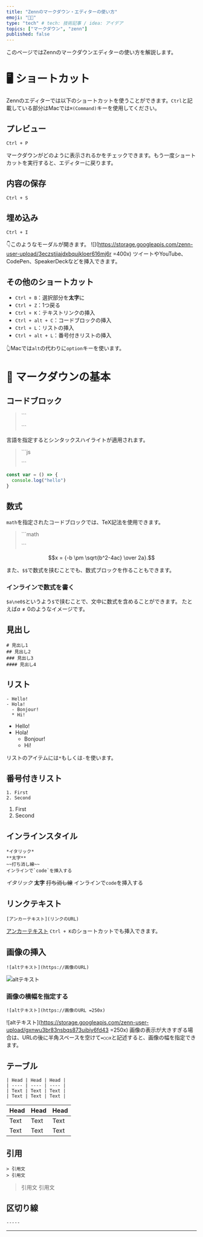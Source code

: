```yaml
---
title: "Zennのマークダウン・エディターの使い方"
emoji: "👩‍💻"
type: "tech" # tech: 技術記事 / idea: アイデア
topics: ["マークダウン", "zenn"]
published: false
---
```

このページではZennのマークダウンエディターの使い方を解説します。

# 🖥 ショートカット
Zennのエディターでは以下のショートカットを使うことができます。`Ctrl`と記載している部分はMacでは`⌘(Command)`キーを使用してください。

## プレビュー
```
Ctrl + P
```
マークダウンがどのように表示されるかをチェックできます。もう一度ショートカットを実行すると、エディターに戻ります。

## 内容の保存
```
Ctrl + S
```

## 埋め込み
```
Ctrl + I
```
👇このようなモーダルが開きます。
![](https://storage.googleapis.com/zenn-user-upload/3eczstjiajdxbqujkloer616mj6r =400x)
ツイートやYouTube、CodePen、SpeakerDeckなどを挿入できます。

## その他のショートカット
- `Ctrl + B`：選択部分を**太字**に
- `Ctrl + Z`：1つ戻る
- `Ctrl + K`：テキストリンクの挿入
- `Ctrl + alt + C`：コードブロックの挿入
- `Ctrl + L`：リストの挿入
- `Ctrl + alt + L`：番号付きリストの挿入

👆Macでは`alt`の代わりに`option`キーを使います。


# 📝 マークダウンの基本

## コードブロック
> \```
> 
> \```

言語を指定するとシンタックスハイライトが適用されます。

> \```js
> 
> \```

```js
const var = () => {
  console.log("hello")
}
```

## 数式
`math`を指定されたコードブロックでは、TeX記法を使用できます。

> \```math
> 
> \```


```math
x = {-b \pm \sqrt{b^2-4ac} \over 2a}.
```

また、`$$`で数式を挟むことでも、数式ブロックを作ることもできます。

### インラインで数式を書く
`$a\ne0$`というよう`$`で挟むことで、文中に数式を含めることができます。
たとえば$a\ne0$のようなイメージです。


## 見出し
```
# 見出し1
## 見出し2
### 見出し3
#### 見出し4
```

## リスト
```
- Hello!
- Hola!
  - Bonjour!
  * Hi!
```
- Hello!
- Hola!
  - Bonjour!
  * Hi!

リストのアイテムには`*`もしくは`-`を使います。

## 番号付きリスト
```
1. First
2. Second
```
1. First
2. Second


## インラインスタイル
```
*イタリック*
**太字**
~~打ち消し線~~
インラインで`code`を挿入する
```
*イタリック*
**太字**
~~打ち消し線~~
インラインで`code`を挿入する


## リンクテキスト
```
[アンカーテキスト](リンクのURL)
```
[アンカーテキスト](https://zenn.dev)
`Ctrl + K`のショートカットでも挿入できます。


## 画像の挿入
```
![altテキスト](https://画像のURL)
```
![altテキスト](https://storage.googleapis.com/zenn-user-upload/gxnwu3br83nsbqs873uibiy6fd43)

### 画像の横幅を指定する
```
![altテキスト](https://画像のURL =250x)
```
![altテキスト](https://storage.googleapis.com/zenn-user-upload/gxnwu3br83nsbqs873uibiy6fd43 =250x)
画像の表示が大きすぎる場合は、URLの後に半角スペースを空けて`=○○x`と記述すると、画像の幅を指定できます。


## テーブル
```
| Head | Head | Head |
| ---- | ---- | ---- |
| Text | Text | Text |
| Text | Text | Text |
```
| Head | Head | Head |
| ---- | ---- | ---- |
| Text | Text | Text |
| Text | Text | Text |


## 引用
```
> 引用文
> 引用文
```
> 引用文
> 引用文

## 区切り線
```
-----
```
-----
